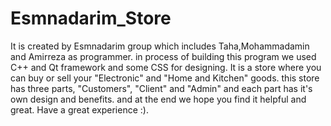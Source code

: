 # Esmnadarim_Store
It is created by Esmnadarim group which includes Taha,Mohammadamin and Amirreza as programmer. in process of building this program we used C++ and Qt framework and some CSS for designing. It is a store where you can buy or sell your "Electronic" and "Home and Kitchen" goods. this store has three parts, "Customers", "Client" and "Admin" and each part has it's own design and benefits. 
and at the end we hope you find it helpful and great. 
Have a great experience :).


